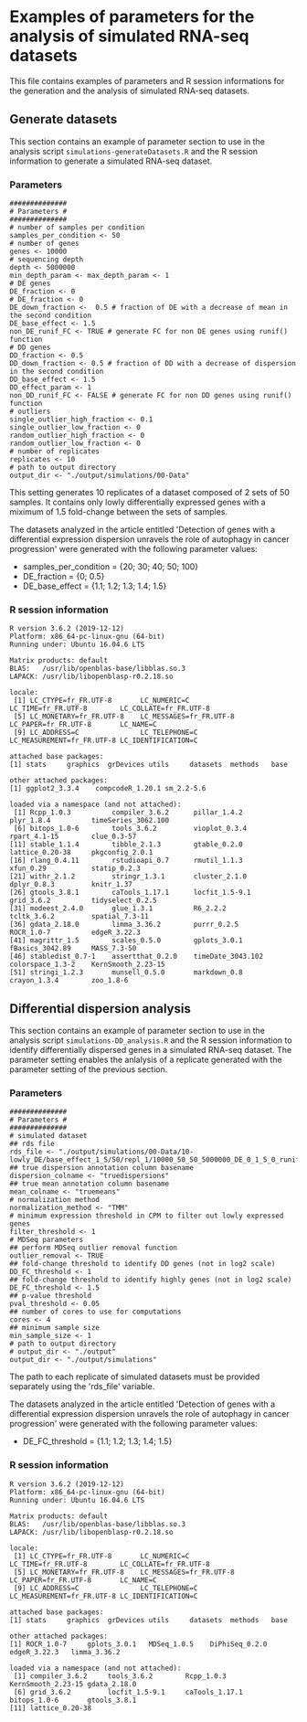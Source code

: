 # Examples of parameters for the analysis of simulated RNA-seq datasets

This file contains examples of parameters and R session informations for the generation and the analysis of simulated RNA-seq datasets.

## Generate datasets

This section contains an example of parameter section to use in the analysis script `simulations-generateDatasets.R` and the R session information to generate a simulated RNA-seq dataset.

### Parameters

```
##############
# Parameters #
##############
# number of samples per condition
samples_per_condition <- 50
# number of genes
genes <- 10000
# sequencing depth
depth <- 5000000
min_depth_param <- max_depth_param <- 1
# DE genes
DE_fraction <- 0
# DE_fraction <- 0
DE_down_fraction <-  0.5 # fraction of DE with a decrease of mean in the second condition
DE_base_effect <- 1.5
non_DE_runif_FC <- TRUE # generate FC for non DE genes using runif() function
# DD genes
DD_fraction <- 0.5
DD_down_fraction <- 0.5 # fraction of DD with a decrease of dispersion in the second condition
DD_base_effect <- 1.5
DD_effect_param <- 1
non_DD_runif_FC <- FALSE # generate FC for non DD genes using runif() function
# outliers
single_outlier_high_fraction <- 0.1
single_outlier_low_fraction <- 0
random_outlier_high_fraction <- 0
random_outlier_low_fraction <- 0
# number of replicates
replicates <- 10
# path to output directory
output_dir <- "./output/simulations/00-Data"
```

This setting generates 10 replicates of a dataset composed of 2 sets of 50 samples. It contains only lowly differentially expressed genes with a miximum of 1.5 fold-change between the sets of samples.

The datasets analyzed in the article entitled 'Detection of genes with a differential expression dispersion unravels the role of autophagy in cancer progression' were generated with the following parameter values:

- samples_per_condition = {20; 30; 40; 50; 100}
- DE_fraction = {0; 0.5}
- DE_base_effect = {1.1; 1.2; 1.3; 1.4; 1.5}

### R session information

```
R version 3.6.2 (2019-12-12)
Platform: x86_64-pc-linux-gnu (64-bit)
Running under: Ubuntu 16.04.6 LTS

Matrix products: default
BLAS:   /usr/lib/openblas-base/libblas.so.3
LAPACK: /usr/lib/libopenblasp-r0.2.18.so

locale:
 [1] LC_CTYPE=fr_FR.UTF-8       LC_NUMERIC=C               LC_TIME=fr_FR.UTF-8        LC_COLLATE=fr_FR.UTF-8    
 [5] LC_MONETARY=fr_FR.UTF-8    LC_MESSAGES=fr_FR.UTF-8    LC_PAPER=fr_FR.UTF-8       LC_NAME=C                 
 [9] LC_ADDRESS=C               LC_TELEPHONE=C             LC_MEASUREMENT=fr_FR.UTF-8 LC_IDENTIFICATION=C       

attached base packages:
[1] stats     graphics  grDevices utils     datasets  methods   base     

other attached packages:
[1] ggplot2_3.3.4    compcodeR_1.20.1 sm_2.2-5.6      

loaded via a namespace (and not attached):
 [1] Rcpp_1.0.3          compiler_3.6.2      pillar_1.4.2        plyr_1.8.4          timeSeries_3062.100
 [6] bitops_1.0-6        tools_3.6.2         vioplot_0.3.4       rpart_4.1-15        clue_0.3-57        
[11] stable_1.1.4        tibble_2.1.3        gtable_0.2.0        lattice_0.20-38     pkgconfig_2.0.1    
[16] rlang_0.4.11        rstudioapi_0.7      rmutil_1.1.3        xfun_0.29           statip_0.2.3       
[21] withr_2.1.2         stringr_1.3.1       cluster_2.1.0       dplyr_0.8.3         knitr_1.37         
[26] gtools_3.8.1        caTools_1.17.1      locfit_1.5-9.1      grid_3.6.2          tidyselect_0.2.5   
[31] modeest_2.4.0       glue_1.3.1          R6_2.2.2            tcltk_3.6.2         spatial_7.3-11     
[36] gdata_2.18.0        limma_3.36.2        purrr_0.2.5         ROCR_1.0-7          edgeR_3.22.3       
[41] magrittr_1.5        scales_0.5.0        gplots_3.0.1        fBasics_3042.89     MASS_7.3-50        
[46] stabledist_0.7-1    assertthat_0.2.0    timeDate_3043.102   colorspace_1.3-2    KernSmooth_2.23-15 
[51] stringi_1.2.3       munsell_0.5.0       markdown_0.8        crayon_1.3.4        zoo_1.8-6
```


## Differential dispersion analysis

This section contains an example of parameter section to use in the analysis script `simulations-DD_analysis.R` and the R session information to identify differentially dispersed genes in a simulated RNA-seq dataset. The parameter setting enables the anlalysis of a replicate generated with the parameter setting of the previous section.

### Parameters

```
##############
# Parameters #
##############
# simulated dataset
## rds file
rds_file <- "./output/simulations/00-Data/10-lowly_DE/base_effect_1_5/50/repl_1/10000_50_50_5000000_DE_0_1_5_0_runif_DD_0_5_1_5_1_1_SO_0_1_0_RO_0_0_repl_1.rds"
## true dispersion annotation column basename
dispersion_colname <- "truedispersions"
## true mean annotation column basename
mean_colname <- "truemeans"
# normalization method
normalization_method <- "TMM"
# minimum expression threshold in CPM to filter out lowly expressed genes
filter_threshold <- 1
# MDSeq parameters
## perform MDSeq outlier removal function
outlier_removal <- TRUE
## fold-change threshold to identify DD genes (not in log2 scale)
DD_FC_threshold <- 1
## fold-change threshold to identify highly genes (not in log2 scale)
DE_FC_threshold <- 1.5
## p-value threshold
pval_threshold <- 0.05
## number of cores to use for computations
cores <- 4
## minimum sample size
min_sample_size <- 1
# path to output directory
# output_dir <- "./output"
output_dir <- "./output/simulations"
```

The path to each replicate of simulated datasets must be provided separately using the 'rds_file' variable.

The datasets analyzed in the article entitled 'Detection of genes with a differential expression dispersion unravels the role of autophagy in cancer progression' were generated with the following parameter values:

- DE_FC_threshold = {1.1; 1.2; 1.3; 1.4; 1.5}

### R session information

```
R version 3.6.2 (2019-12-12)
Platform: x86_64-pc-linux-gnu (64-bit)
Running under: Ubuntu 16.04.6 LTS

Matrix products: default
BLAS:   /usr/lib/openblas-base/libblas.so.3
LAPACK: /usr/lib/libopenblasp-r0.2.18.so

locale:
 [1] LC_CTYPE=fr_FR.UTF-8       LC_NUMERIC=C               LC_TIME=fr_FR.UTF-8        LC_COLLATE=fr_FR.UTF-8    
 [5] LC_MONETARY=fr_FR.UTF-8    LC_MESSAGES=fr_FR.UTF-8    LC_PAPER=fr_FR.UTF-8       LC_NAME=C                 
 [9] LC_ADDRESS=C               LC_TELEPHONE=C             LC_MEASUREMENT=fr_FR.UTF-8 LC_IDENTIFICATION=C       

attached base packages:
[1] stats     graphics  grDevices utils     datasets  methods   base     

other attached packages:
[1] ROCR_1.0-7     gplots_3.0.1   MDSeq_1.0.5    DiPhiSeq_0.2.0 edgeR_3.22.3   limma_3.36.2  

loaded via a namespace (and not attached):
 [1] compiler_3.6.2     tools_3.6.2        Rcpp_1.0.3         KernSmooth_2.23-15 gdata_2.18.0      
 [6] grid_3.6.2         locfit_1.5-9.1     caTools_1.17.1     bitops_1.0-6       gtools_3.8.1      
[11] lattice_0.20-38
```

